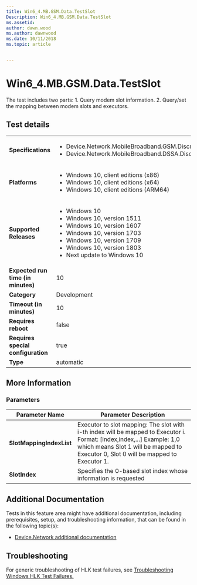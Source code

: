 ```yaml
---
title: Win6_4.MB.GSM.Data.TestSlot
Description: Win6_4.MB.GSM.Data.TestSlot
ms.assetid: 
author: dawn.wood
ms.author: dawnwood
ms.date: 10/11/2018
ms.topic: article


---
```


# Win6_4.MB.GSM.Data.TestSlot

The test includes two parts: 1. Query modem slot information. 2. Query/set the mapping between modem slots and executors.

## Test details
|||
|---|---|
| **Specifications**  | <ul><li>Device.Network.MobileBroadband.GSM.Discretional</li><li>Device.Network.MobileBroadband.DSSA.Discretional</li></ul> |  
| **Platforms**   | <ul><li>Windows 10, client editions (x86)</li><li>Windows 10, client editions (x64)</li><li>Windows 10, client editions (ARM64)</li></ul> |
| **Supported Releases** | <ul><li>Windows 10</li><li>Windows 10, version 1511</li><li>Windows 10, version 1607</li><li>Windows 10, version 1703</li><li>Windows 10, version 1709</li><li>Windows 10, version 1803</li><li>Next update to Windows 10</li></ul> |
|**Expected run time (in minutes)**| 10 |
|**Category**| Development |
|**Timeout (in minutes)**| 10 |
|**Requires reboot**| false |
|**Requires special configuration**| true |
|**Type**| automatic |

## More Information
### Parameters
| Parameter Name | Parameter Description |
| --- | --- |
| **SlotMappingIndexList** | Executor to slot mapping: The slot with i-th index will be mapped to Executor i. Format: [index,index,...] Example: 1,0 which means Slot 1 will be mapped to Executor 0, Slot 0 will be mapped to Executor 1. |
| **SlotIndex** | Specifies the 0-based slot index whose information is requested |



## Additional Documentation
Tests in this feature area might have additional documentation, including prerequisites, setup, and troubleshooting information, that can be found in the following topic(s): <ul><li>[Device.Network additional documentation](https:\//docs.microsoft.com/en-us/windows-hardware/test/hlk/testref/device-network-additional-documentation.md)</li></ul>

## Troubleshooting
For generic troubleshooting of HLK test failures, see [Troubleshooting Windows HLK Test Failures.](https://docs.microsoft.com/en-us/windows-hardware/HLK/troubleshooting.html)